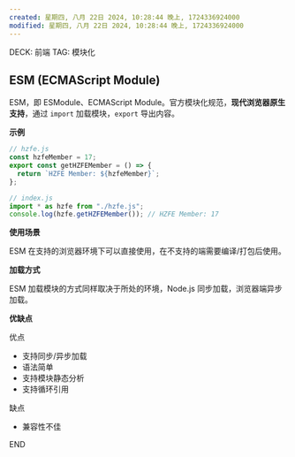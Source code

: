 ```yaml
---
created: 星期四, 八月 22日 2024, 10:28:44 晚上, 1724336924000
modified: 星期四, 八月 22日 2024, 10:28:44 晚上, 1724336924000
---
```


DECK: 前端
TAG: 模块化
## ESM (ECMAScript Module)[​](https://febook.hzfe.org/awesome-interview/book1/js-module-specs#25-esm-ecmascript-module "Direct link to 2.5 ESM (ECMAScript Module)")

ESM，即 ESModule、ECMAScript Module。官方模块化规范，**现代浏览器原生支持**，通过 `import` 加载模块，`export` 导出内容。 

**示例**

```js
// hzfe.js
const hzfeMember = 17;
export const getHZFEMember = () => {
  return `HZFE Member: ${hzfeMember}`;
};

// index.js
import * as hzfe from "./hzfe.js";
console.log(hzfe.getHZFEMember()); // HZFE Member: 17
```

**使用场景**

ESM 在支持的浏览器环境下可以直接使用，在不支持的端需要编译/打包后使用。

**加载方式**

ESM 加载模块的方式同样取决于所处的环境，Node.js 同步加载，浏览器端异步加载。

**优缺点**

优点

- 支持同步/异步加载
- 语法简单
- 支持模块静态分析
- 支持循环引用

缺点

- 兼容性不佳



END
<!--ID: 1723193055760-->
